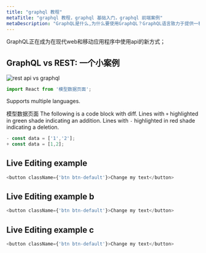 ```yaml
---
title: "graphql 教程"
metaTitle: "graphql 教程，graphql 基础入门，graphql 前端案例"
metaDescription: "GraphQL是什么,为什么要使用GraphQL？GraphQL语言致力于提供一种直观的弹性语法系统，用以描述客户端程序设计时的数据需求以及数据交互行为。"
---
```


GraphQL正在成为在现代web和移动应用程序中使用api的新方式；



## GraphQL vs REST: 一个小案例

![rest api vs graphql](/images/graphql/rest-api-vs-graphql.png)

```javascript
import React from '模型数据页面';
```

Supports multiple languages.

模型数据页面 The following is a code block with diff. Lines with `+` highlighted in green shade indicating an addition. Lines with `-` highlighted in red shade indicating a deletion.

```javascript
- const data = ['1','2'];
+ const data = [1,2];
```

## Live Editing example

```javascript react-live=true
<button className={'btn btn-default'}>Change my text</button>
```

## Live Editing example b

```javascript react-live=true
<button className={'btn btn-default'}>Change my text</button>
```

## Live Editing example c

```javascript react-live=true
<button className={'btn btn-default'}>Change my text</button>
```